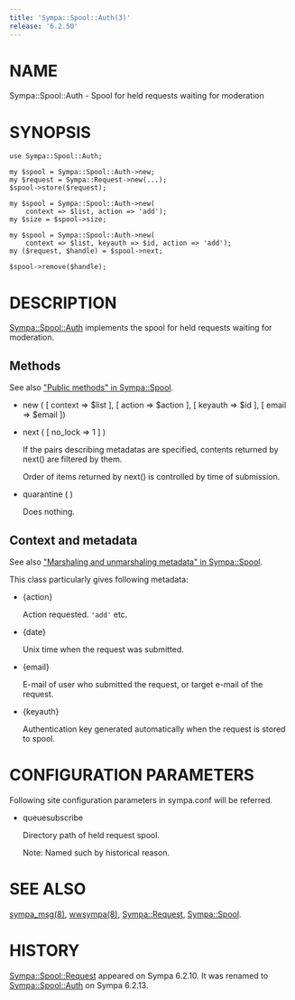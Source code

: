 ```yaml
---
title: 'Sympa::Spool::Auth(3)'
release: '6.2.50'
---
```


# NAME

Sympa::Spool::Auth - Spool for held requests waiting for moderation

# SYNOPSIS

    use Sympa::Spool::Auth;

    my $spool = Sympa::Spool::Auth->new;
    my $request = Sympa::Request->new(...);
    $spool->store($request);

    my $spool = Sympa::Spool::Auth->new(
        context => $list, action => 'add');
    my $size = $spool->size;

    my $spool = Sympa::Spool::Auth->new(
        context => $list, keyauth => $id, action => 'add');
    my ($request, $handle) = $spool->next;

    $spool->remove($handle);

# DESCRIPTION

[Sympa::Spool::Auth](./Sympa-Spool-Auth.3.md) implements the spool for held requests waiting
for moderation.

## Methods

See also ["Public methods" in Sympa::Spool](./Sympa-Spool.3.md#public-methods).

- new ( \[ context => $list \], \[ action => $action \],
\[ keyauth => $id \], \[ email => $email \])
- next ( \[ no\_lock => 1 \] )

    If the pairs describing metadatas are specified,
    contents returned by next() are filtered by them.

    Order of items returned by next() is controlled by time of submission.

- quarantine ( )

    Does nothing.

## Context and metadata

See also ["Marshaling and unmarshaling metadata" in Sympa::Spool](./Sympa-Spool.3.md#marshaling-and-unmarshaling-metadata).

This class particularly gives following metadata:

- {action}

    Action requested.
    `'add'` etc.

- {date}

    Unix time when the request was submitted.

- {email}

    E-mail of user who submitted the request, or target e-mail of the request.

- {keyauth}

    Authentication key generated automatically
    when the request is stored to spool.

# CONFIGURATION PARAMETERS

Following site configuration parameters in sympa.conf will be referred.

- queuesubscribe

    Directory path of held request spool.

    Note:
    Named such by historical reason.

# SEE ALSO

[sympa\_msg(8)](./sympa_msg.8.md), [wwsympa(8)](./wwsympa.8.md),
[Sympa::Request](./Sympa-Request.3.md), [Sympa::Spool](./Sympa-Spool.3.md).

# HISTORY

[Sympa::Spool::Request](./Sympa-Spool-Request.3.md) appeared on Sympa 6.2.10.
It was renamed to [Sympa::Spool::Auth](./Sympa-Spool-Auth.3.md) on Sympa 6.2.13.
